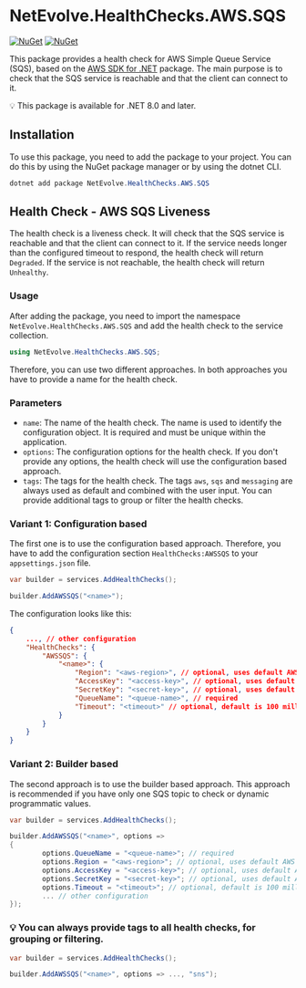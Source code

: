 # NetEvolve.HealthChecks.AWS.SQS

[![NuGet](https://img.shields.io/nuget/v/NetEvolve.HealthChecks.AWS.SQS?logo=nuget)](https://www.nuget.org/packages/NetEvolve.HealthChecks.AWS.SQS/)
[![NuGet](https://img.shields.io/nuget/dt/NetEvolve.HealthChecks.AWS.SQS?logo=nuget)](https://www.nuget.org/packages/NetEvolve.HealthChecks.AWS.SQS/)

This package provides a health check for AWS Simple Queue Service (SQS), based on the [AWS SDK for .NET](https://www.nuget.org/packages/AWSSDK.SQS/) package.
The main purpose is to check that the SQS service is reachable and that the client can connect to it.

:bulb: This package is available for .NET 8.0 and later.

## Installation
To use this package, you need to add the package to your project. You can do this by using the NuGet package manager or by using the dotnet CLI.
```powershell
dotnet add package NetEvolve.HealthChecks.AWS.SQS
```

## Health Check - AWS SQS Liveness
The health check is a liveness check. It will check that the SQS service is reachable and that the client can connect to it.
If the service needs longer than the configured timeout to respond, the health check will return `Degraded`.
If the service is not reachable, the health check will return `Unhealthy`.

### Usage
After adding the package, you need to import the namespace `NetEvolve.HealthChecks.AWS.SQS` and add the health check to the service collection.
```csharp
using NetEvolve.HealthChecks.AWS.SQS;
```
Therefore, you can use two different approaches. In both approaches you have to provide a name for the health check.

### Parameters
- `name`: The name of the health check. The name is used to identify the configuration object. It is required and must be unique within the application.
- `options`: The configuration options for the health check. If you don't provide any options, the health check will use the configuration based approach.
- `tags`: The tags for the health check. The tags `aws`, `sqs` and `messaging` are always used as default and combined with the user input. You can provide additional tags to group or filter the health checks.

### Variant 1: Configuration based
The first one is to use the configuration based approach. Therefore, you have to add the configuration section `HealthChecks:AWSSQS` to your `appsettings.json` file.
```csharp
var builder = services.AddHealthChecks();

builder.AddAWSSQS("<name>");
```

The configuration looks like this:
```json
{
    ..., // other configuration
    "HealthChecks": {
        "AWSSQS": {
            "<name>": {
                "Region": "<aws-region>", // optional, uses default AWS region if not specified
                "AccessKey": "<access-key>", // optional, uses default AWS credentials if not specified
                "SecretKey": "<secret-key>", // optional, uses default AWS credentials if not specified
                "QueueName": "<queue-name>", // required
                "Timeout": "<timeout>" // optional, default is 100 milliseconds
            }
        }
    }
}
```

### Variant 2: Builder based
The second approach is to use the builder based approach. This approach is recommended if you have only one SQS topic to check or dynamic programmatic values.
```csharp
var builder = services.AddHealthChecks();

builder.AddAWSSQS("<name>", options =>
{
        options.QueueName = "<queue-name>"; // required
        options.Region = "<aws-region>"; // optional, uses default AWS region if not specified
        options.AccessKey = "<access-key>"; // optional, uses default AWS credentials if not specified
        options.SecretKey = "<secret-key>"; // optional, uses default AWS credentials if not specified
        options.Timeout = "<timeout>"; // optional, default is 100 milliseconds
        ... // other configuration
});
```

### :bulb: You can always provide tags to all health checks, for grouping or filtering.

```csharp
var builder = services.AddHealthChecks();

builder.AddAWSSQS("<name>", options => ..., "sns");
```
